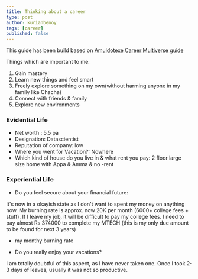 ```yaml
---
title: Thinking about a career
type: post
author: kurianbenoy
tags: [career]
published: false
---
```


This guide has been build based on [Amuldotexe Career Multiverse guide](https://www.figma.com/file/vj04DNzGZknuWSJ2ILJbtp/amuldotexe-Career-Multiverse-Case-Study-20211027?node-id=0%3A1)


Things which are important to me:

1. Gain mastery
2. Learn new things and feel smart
3. Freely explore something on my own(without harming anyone in my family like Chacha)
4. Connect with friends & family
5. Explore new environments


### Evidential Life

- Net worth : 5.5 pa
- Designation: Datascientist
- Reputation of company: low
- Where you went for Vacation?: Nowhere
- Which kind of house do you live in & what rent you pay: 2 floor large size home with Appa & Amma & no -rent

### Experiential Life

- Do you feel secure about your financial future: 

It's now in a okayish state as I don't want to spent my money on anything now. My burning rate is approx. now 20K per month (6000+ college fees + stuff).
If I leave my job, it will be difficult to pay my college fees. I need to pay almost Rs 374000 to complete my MTECH (this is my only due amount to be found for next 3 years)
+ my monthy burning rate

- Do you really enjoy your vacations?

I am totally doubtful of this aspect, as I have never taken one. Once I took 2-3 days of leaves, usually it was not so productive.


